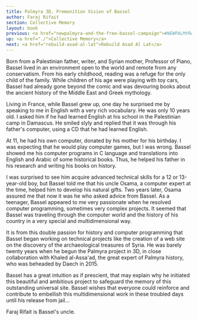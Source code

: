 ```yaml
---
title: Palmyra 3D, Premonition Vision of Bassel
author: Faraj Rifait
section: Collective Memory
layout: book
previous: <a href="newpalmyra-and-the-free-bassel-campaign">#NEWPALMYRA and the Free Bassel Campaign</a>
up: <a href="./">Collective Memory</a>
next: <a href="rebuild-asad-al-lat">Rebuild Asad Al Lat</a>
---
```


Born from a Palestinian father, writer, and Syrian mother, Professor
of Piano, Bassel lived in an environment open to the world and remote
from any conservatism. From his early childhood, reading was a refuge
for the only child of the family. While children of his age were
playing with toy cars, Bassel had already gone beyond the comic and
was devouring books about the ancient history of the Middle East and
Greek mythology.

Living in France, while Bassel grew up, one day he surprised me by
speaking to me in English with a very rich vocabulary. He was only 10
years old. I asked him if he had learned English at his school in the
Palestinian camp in Damascus. He smiled slyly and replied that it was
through his father's computer, using a CD that he had learned English.

At 11, he had his own computer, donated by his mother for his
birthday. I was expecting that he would play computer games, but I was
wrong. Bassel showed me his computer programs in C language and
translations into English and Arabic of some historical books. Thus,
he helped his father in his research and writing his books on history.

I was surprised to see him acquire advanced technical skills for a 12
or 13-year-old boy, but Bassel told me that his uncle Osama, a
computer expert at the time, helped him to develop his natural
gifts. Two years later, Osama assured me that now it was he who asked
advice from Bassel. As a teenager, Bassel appeared to me very
passionate when he resolved computer programming, sometimes very
complex projects. It seemed that Bassel was traveling through the
computer world and the history of his country in a very special and
multidimensional way.

It is from this double passion for history and computer programming
that Bassel began working on technical projects like the creation of a
web site on the discovery of the archaeological treasures of Syria. He
was barely twenty years when he begun the Palmyra project in 3D, in
close collaboration with Khaled al-Assa'ad, the great expert of
Palmyra history, who was beheaded by Daech in 2015.

Bassel has a great intuition as if prescient, that may explain why he
initiated this beautiful and ambitious project to safeguard the memory
of this outstanding universal site. Bassel wishes that everyone could
reinforce and contribute to embellish this multidimensional work in
these troubled days until his release from jail...

<p class="author bio">Faraj Rifait is Bassel's uncle.</p>
